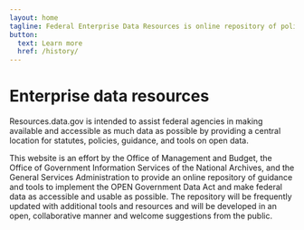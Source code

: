 ```yaml
---
layout: home
tagline: Federal Enterprise Data Resources is online repository of policies, schema standards, tools, best practices, and case studies to provide agencies a one-stop shop for resources related to Federal data management and use
button:
  text: Learn more
  href: /history/
---
```

# Enterprise data resources

Resources.data.gov is intended to assist federal agencies in making available
and accessible as much data as possible by providing a central location for
statutes, policies, guidance, and tools on open data.

This website is an effort by the Office of Management and Budget, the
Office of Government Information Services of the National Archives, and the
General Services Administration to provide an online repository of guidance and
tools to implement the OPEN Government Data Act and make federal data as
accessible and usable as possible. The repository will be frequently updated
with additional tools and resources and will be developed in an
open, collaborative manner and welcome suggestions from the public.
